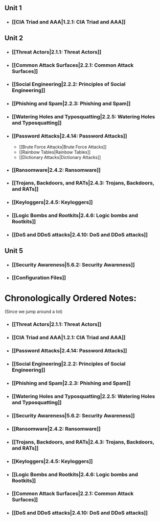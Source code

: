 ## Unit 1
- ### [[CIA Triad and AAA|1.2.1: CIA Triad and AAA]]
## Unit 2
- ### [[Threat Actors|2.1.1: Threat Actors]]
- ### [[Common Attack Surfaces|2.2.1: Common Attack Surfaces]]
- ### [[Social Engineering|2.2.2: Principles of Social Engineering]]
- ### [[Phishing and Spam|2.2.3: Phishing and Spam]]
- ### [[Watering Holes and Typosquatting|2.2.5: Watering Holes and Typosquatting]]
- ### [[Password Attacks|2.4.14: Password Attacks]]
	- [[Brute Force Attacks|Brute Force Attacks]]
	- [[Rainbow Tables|Rainbow Tables]]
	- [[Dictionary Attacks|Dictionary Attacks]]
- ### [[Ransomware|2.4.2: Ransomware]]
- ### [[Trojans, Backdoors, and RATs|2.4.3: Trojans, Backdoors, and RATs]]
- ### [[Keyloggers|2.4.5: Keyloggers]]
- ### [[Logic Bombs and Rootkits|2.4.6: Logic bombs and Rootkits]]
- ### [[DoS and DDoS attacks|2.4.10: DoS and DDoS attacks]]
## Unit 5
- ### [[Security Awareness|5.6.2: Security Awareness]]




- ### [[Configuration Files]]

# Chronologically Ordered Notes:
(Since we jump around a lot)
- ### [[Threat Actors|2.1.1: Threat Actors]]
- ### [[CIA Triad and AAA|1.2.1: CIA Triad and AAA]]
- ### [[Password Attacks|2.4.14: Password Attacks]]
- ### [[Social Engineering|2.2.2: Principles of Social Engineering]]
- ### [[Phishing and Spam|2.2.3: Phishing and Spam]]
- ### [[Watering Holes and Typosquatting|2.2.5: Watering Holes and Typosquatting]]
- ### [[Security Awareness|5.6.2: Security Awareness]]
- ### [[Ransomware|2.4.2: Ransomware]]
- ### [[Trojans, Backdoors, and RATs|2.4.3: Trojans, Backdoors, and RATs]]
- ### [[Keyloggers|2.4.5: Keyloggers]]
- ### [[Logic Bombs and Rootkits|2.4.6: Logic bombs and Rootkits]]
- ### [[Common Attack Surfaces|2.2.1: Common Attack Surfaces]]
- ### [[DoS and DDoS attacks|2.4.10: DoS and DDoS attacks]]